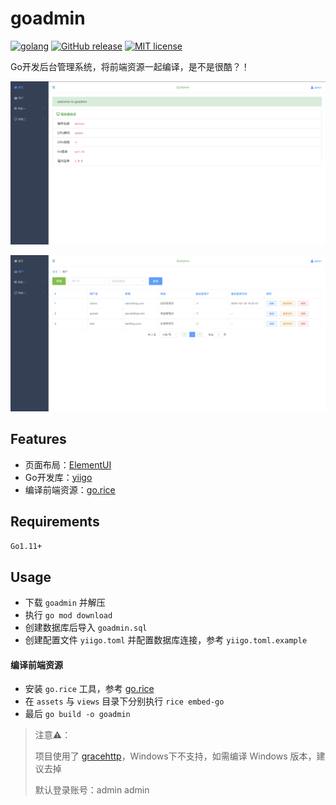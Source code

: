 # goadmin

[![golang](https://img.shields.io/badge/Language-Go-green.svg?style=flat)](https://golang.org)
[![GitHub release](https://img.shields.io/github/release/IIInsomnia/goadmin.svg)](https://github.com/iiinsomnia/goadmin/releases/latest)
[![MIT license](http://img.shields.io/badge/license-MIT-brightgreen.svg)](http://opensource.org/licenses/MIT)

Go开发后台管理系统，将前端资源一起编译，是不是很酷？！

![image](./page_home.png)

![image](./page_users.png)

## Features

- 页面布局：[ElementUI](https://element.eleme.cn/#/zh-CN)
- Go开发库：[yiigo](https://github.com/iiinsomnia/yiigo)
- 编译前端资源：[go.rice](https://github.com/GeertJohan/go.rice)

## Requirements

`Go1.11+`

## Usage

- 下载 `goadmin` 并解压
- 执行 `go mod download`
- 创建数据库后导入 `goadmin.sql`
- 创建配置文件 `yiigo.toml` 并配置数据库连接，参考 `yiigo.toml.example`

#### 编译前端资源

- 安装 `go.rice` 工具，参考 [go.rice](https://github.com/GeertJohan/go.rice)
- 在 `assets` 与 `views` 目录下分别执行 `rice embed-go`
- 最后 `go build -o goadmin`

> 注意⚠️：
>
> 项目使用了 [gracehttp](https://github.com/facebookarchive/grace)，Windows下不支持，如需编译 Windows 版本，建议去掉
>
> 默认登录账号：admin admin